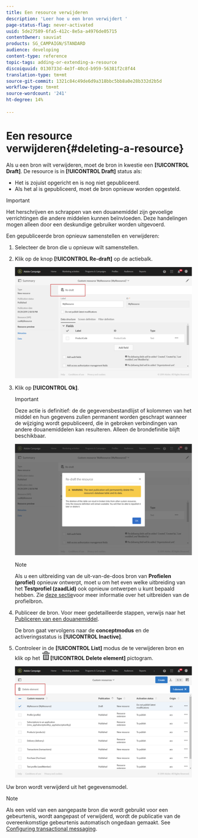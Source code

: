```yaml
---
title: Een resource verwijderen
description: 'Leer hoe u een bron verwijdert '
page-status-flag: never-activated
uuid: 5de27589-6fa5-412c-8e5a-a4976de05715
contentOwner: sauviat
products: SG_CAMPAIGN/STANDARD
audience: developing
content-type: reference
topic-tags: adding-or-extending-a-resource
discoiquuid: 0130733d-4e3f-40cd-b959-56381f2c8f44
translation-type: tm+mt
source-git-commit: 1321c84c49de6d9a318bbc5bb8a0e28b332d2b5d
workflow-type: tm+mt
source-wordcount: '241'
ht-degree: 14%

---
```



# Een resource verwijderen{#deleting-a-resource}

Als u een bron wilt verwijderen, moet de bron in kwestie een **[!UICONTROL Draft]**. De resource is in **[!UICONTROL Draft]** status als:

* Het is zojuist opgericht en is nog niet gepubliceerd.
* Als het al is gepubliceerd, moet de bron opnieuw worden opgesteld.

>[!IMPORTANT]
>
>Het herschrijven en schrappen van een douanemiddel zijn gevoelige verrichtingen die andere middelen kunnen beïnvloeden. Deze handelingen mogen alleen door een deskundige gebruiker worden uitgevoerd.

Een gepubliceerde bron opnieuw samenstellen en verwijderen:

1. Selecteer de bron die u opnieuw wilt samenstellen.
1. Klik op de knop **[!UICONTROL Re-draft]** op de actiebalk.

   ![](assets/schema_extension_uc26.png)

1. Klik op **[!UICONTROL Ok]**.

   >[!IMPORTANT]
   >
   >Deze actie is definitief: de de gegevensbestandlijst of kolommen van het middel en hun gegevens zullen permanent worden geschrapt wanneer de wijziging wordt gepubliceerd, die in gebroken verbindingen van andere douanemiddelen kan resulteren. Alleen de brondefinitie blijft beschikbaar.

   ![](assets/schema_extension_uc27.png)

   >[!NOTE]
   >
   >Als u een uitbreiding van de uit-van-de-doos bron van **Profielen (profiel)** opnieuw ontwerpt, moet u om het even welke uitbreiding van het **Testprofiel (zaadLid)** ook opnieuw ontwerpen u kunt bepaald hebben. Zie [deze sectie](../../developing/using/extending-the-profile-resource-with-a-new-field.md)voor meer informatie over het uitbreiden van de profielbron.

1. Publiceer de bron. Voor meer gedetailleerde stappen, verwijs naar het [Publiceren van een douanemiddel](../../developing/using/updating-the-database-structure.md#publishing-a-custom-resource).

   De bron gaat vervolgens naar de **conceptmodus** en de activeringsstatus is **[!UICONTROL Inactive]**.

1. Controleer in de **[!UICONTROL List]** modus de te verwijderen bron en klik op het ![](assets/delete_darkgrey-24px.png)**[!UICONTROL Delete element]** pictogram.

   ![](assets/schema_extension_uc28.png)

Uw bron wordt verwijderd uit het gegevensmodel.

>[!NOTE]
>
>Als een veld van een aangepaste bron die wordt gebruikt voor een gebeurtenis, wordt aangepast of verwijderd, wordt de publicatie van de overeenkomstige gebeurtenis automatisch ongedaan gemaakt. See [Configuring transactional messaging](../../administration/using/configuring-transactional-messaging.md).

